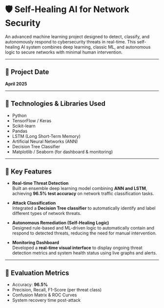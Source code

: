 # 🛡️ Self-Healing AI for Network Security

An advanced machine learning project designed to detect, classify, and autonomously respond to cybersecurity threats in real-time. This self-healing AI system combines deep learning, classic ML, and autonomous logic to secure networks with minimal human intervention.

---

## 📅 Project Date

**April 2025**

---

## 🧰 Technologies & Libraries Used

- Python
- TensorFlow / Keras
- Scikit-learn
- Pandas
- LSTM (Long Short-Term Memory)
- Artificial Neural Networks (ANN)
- Decision Tree Classifier
- Matplotlib / Seaborn (for dashboard & monitoring)

---

## 🚨 Key Features

- **Real-time Threat Detection**  
  Built an ensemble deep learning model combining **ANN and LSTM**, achieving **96.5% test accuracy** on network traffic classification tasks.

- **Attack Classification**  
  Integrated a **Decision Tree classifier** to automatically identify and label different types of network threats.

- **Autonomous Remediation (Self-Healing Logic)**  
  Designed rule-based and ML-driven logic to automatically contain and respond to detected threats, reducing the need for manual intervention.

- **Monitoring Dashboard**  
  Developed a **real-time visual interface** to display ongoing threat detection metrics and system health status using live graphs and alerts.

---

## 🧪 Evaluation Metrics

- Accuracy: **96.5%**
- Precision, Recall, F1-Score (per threat class)
- Confusion Matrix & ROC Curves
- System recovery time post-attack
